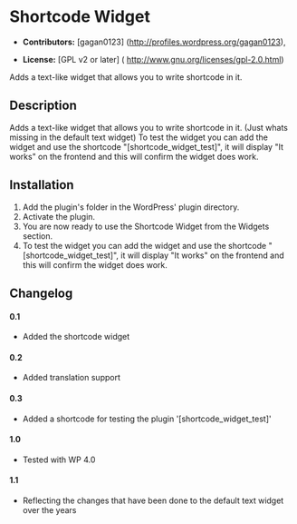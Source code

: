 # Shortcode Widget #

* **Contributors:** [gagan0123] (http://profiles.wordpress.org/gagan0123),

* **License:** [GPL v2 or later] ( http://www.gnu.org/licenses/gpl-2.0.html)

Adds a text-like widget that allows you to write shortcode in it.

## Description ##

Adds a text-like widget that allows you to write shortcode in it. (Just whats missing in the default text widget)
To test the widget you can add the widget and use the shortcode "[shortcode_widget_test]", it will display "It works" on the frontend and this will confirm the widget does work.

## Installation ##

1. Add the plugin's folder in the WordPress' plugin directory.
1. Activate the plugin.
1. You are now ready to use the Shortcode Widget from the Widgets section.
1. To test the widget you can add the widget and use the shortcode "[shortcode_widget_test]", it will display "It works" on the frontend and this will confirm the widget does work.

## Changelog ##

#### 0.1 ####
* Added the shortcode widget

#### 0.2 ####
* Added translation support

#### 0.3 ####
* Added a shortcode for testing the plugin '[shortcode_widget_test]'

#### 1.0 #### 
* Tested with WP 4.0

#### 1.1 ####
* Reflecting the changes that have been done to the default text widget over the years
